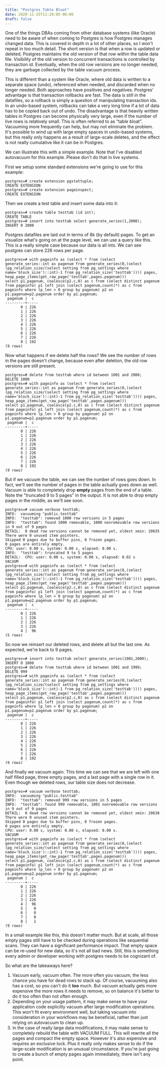 ```yaml
---
title: "Postgres Table Bloat"
date: 2020-11-25T11:29:05-06:00
draft: false
---
```


One of the things DBAs coming from other database systems (like Oracle) need to be aware of when coming to Postgres is how Postgres manages changed data. This is covered in depth in a lot of other places, so I won't repeat in too much detail. The short version is that when a row is updated or deleted, Postgres maintains the old version of that row within the table data file. Visibility of the old version to concurrent transactions is controlled by transaction id. Eventually, when the old row versions are no longer needed, they are garbage collected by the table vacuum process.

This is different than a system like Oracle, where old data is written to a separate space (undo), referenced when needed, and discarded when no longer needed. Both approaches have positives and negatives. Postgres' advantage is that transaction rollbacks are fast. The data is still in the datafiles, so a rollback is simply a question of manipulating transaction ids. In an undo-based system, rollbacks can take a very long time if a lot of data has to be copied back out of undo. The disadvantage is that heavily written tables in Postgres can become physically very large, even if the number of live rows is relatively small. This is often referred to as "table bloat". Vacuuming more frequently can help, but may not eliminate the problem. It's possible to wind up with large empty spaces in undo-based systems, but this really only happens as a result of large-scale deletes, and the effect is not really cumulative like it can be in Postgres. 

We can illustrate this with a simple example. Note that I've disabled autovacuum for this example. Please don't do that in live systems.

First we setup some standard extensions we're going to use for this example:
```
postgres=# create extension pgstattuple;
CREATE EXTENSION
postgres=# create extension pageinspect;
CREATE EXTENSION
```

Then we create a test table and insert some data into it:
```
postgres=# create table testtab (id int);
CREATE TABLE
postgres=# insert into testtab select generate_series(1,2000);
INSERT 0 2000
```

Postgres datafiles are laid out in terms of 8k (by default) pages. To get an visualize what's going on at the page level, we can use a query like this. This is a really simple case because our data is all ints. We can see postgres can store 226 rows per page.
```
postgres=# with pageinfo as (select * from (select generate_series::int as pagenum from generate_series(0,(select (pg_relation_size/(select setting from pg_settings where name='block_size')::int)-1 from pg_relation_size('testtab')))) pages, heap_page_items(get_raw_page('testtab',pages.pagenum)))
select p1.pagenum, coalesce(p2.c,0) as c from (select distinct pagenum from pageinfo) p1 left join (select pagenum,count(*) as c from pageinfo where lp_len > 0 group by pagenum) p2 on p1.pagenum=p2.pagenum order by p1.pagenum;
 pagenum |  c  
---------+-----
       0 | 226
       1 | 226
       2 | 226
       3 | 226
       4 | 226
       5 | 226
       6 | 226
       7 | 226
       8 | 192
(9 rows)
```

Now what happens if we delete half the rows? We see the number of rows in the pages doesn't change, because even after deletion, the old row versions are still present.
```
postgres=# delete from testtab where id between 1001 and 2000;
DELETE 1000
postgres=# with pageinfo as (select * from (select generate_series::int as pagenum from generate_series(0,(select (pg_relation_size/(select setting from pg_settings where name='block_size')::int)-1 from pg_relation_size('testtab')))) pages, heap_page_items(get_raw_page('testtab',pages.pagenum)))
select p1.pagenum, coalesce(p2.c,0) as c from (select distinct pagenum from pageinfo) p1 left join (select pagenum,count(*) as c from pageinfo where lp_len > 0 group by pagenum) p2 on p1.pagenum=p2.pagenum order by p1.pagenum;
 pagenum |  c  
---------+-----
       0 | 226
       1 | 226
       2 | 226
       3 | 226
       4 | 226
       5 | 226
       6 | 226
       7 | 226
       8 | 192
(9 rows)
```

But if we vacuum the table, we can see the number of rows goes down. In fact, we'll see the number of pages in the table actually goes down as well. Vacuum is able to completely drop **empty** pages from the end of a table. Note the "truncated 9 to 5 pages" in the output. It is not able to drop empty pages in the middle, as we'll see soon.
```
postgres=# vacuum verbose testtab;
INFO:  vacuuming "public.testtab"
INFO:  "testtab": removed 1000 row versions in 5 pages
INFO:  "testtab": found 1000 removable, 1000 nonremovable row versions in 9 out of 9 pages
DETAIL:  0 dead row versions cannot be removed yet, oldest xmin: 20635
There were 0 unused item pointers.
Skipped 0 pages due to buffer pins, 0 frozen pages.
0 pages are entirely empty.
CPU: user: 0.00 s, system: 0.00 s, elapsed: 0.00 s.
INFO:  "testtab": truncated 9 to 5 pages
DETAIL:  CPU: user: 0.00 s, system: 0.00 s, elapsed: 0.02 s
VACUUM
postgres=# with pageinfo as (select * from (select generate_series::int as pagenum from generate_series(0,(select (pg_relation_size/(select setting from pg_settings where name='block_size')::int)-1 from pg_relation_size('testtab')))) pages, heap_page_items(get_raw_page('testtab',pages.pagenum)))
select p1.pagenum, coalesce(p2.c,0) as c from (select distinct pagenum from pageinfo) p1 left join (select pagenum,count(*) as c from pageinfo where lp_len > 0 group by pagenum) p2 on p1.pagenum=p2.pagenum order by p1.pagenum;
 pagenum |  c  
---------+-----
       0 | 226
       1 | 226
       2 | 226
       3 | 226
       4 |  96
(5 rows)
```

So now we reinsert our deleted rows, and delete all but the last one. As expected, we're back to 9 pages.
```
postgres=# insert into testtab select generate_series(1001,2000);
INSERT 0 1000
postgres=# delete from testtab where id between 1001 and 1999;
DELETE 999
postgres=# with pageinfo as (select * from (select generate_series::int as pagenum from generate_series(0,(select (pg_relation_size/(select setting from pg_settings where name='block_size')::int)-1 from pg_relation_size('testtab')))) pages, heap_page_items(get_raw_page('testtab',pages.pagenum)))
select p1.pagenum, coalesce(p2.c,0) as c from (select distinct pagenum from pageinfo) p1 left join (select pagenum,count(*) as c from pageinfo where lp_len > 0 group by pagenum) p2 on p1.pagenum=p2.pagenum order by p1.pagenum;
 pagenum |  c  
---------+-----
       0 | 226
       1 | 226
       2 | 226
       3 | 226
       4 | 226
       5 | 226
       6 | 226
       7 | 226
       8 | 192
(9 rows)
```

And finally we vacuum again. This time we can see that we are left with one half filled page, three empty pages, and a last page with a single row in it. Even though we deleted rows, our table size does not decrease.
```
postgres=# vacuum verbose testtab;
INFO:  vacuuming "public.testtab"
INFO:  "testtab": removed 999 row versions in 5 pages
INFO:  "testtab": found 999 removable, 1001 nonremovable row versions in 9 out of 9 pages
DETAIL:  0 dead row versions cannot be removed yet, oldest xmin: 20638
There were 0 unused item pointers.
Skipped 0 pages due to buffer pins, 0 frozen pages.
0 pages are entirely empty.
CPU: user: 0.00 s, system: 0.00 s, elapsed: 0.00 s.
VACUUM
postgres=# with pageinfo as (select * from (select generate_series::int as pagenum from generate_series(0,(select (pg_relation_size/(select setting from pg_settings where name='block_size')::int)-1 from pg_relation_size('testtab')))) pages, heap_page_items(get_raw_page('testtab',pages.pagenum)))
select p1.pagenum, coalesce(p2.c,0) as c from (select distinct pagenum from pageinfo) p1 left join (select pagenum,count(*) as c from pageinfo where lp_len > 0 group by pagenum) p2 on p1.pagenum=p2.pagenum order by p1.pagenum;
 pagenum |  c  
---------+-----
       0 | 226
       1 | 226
       2 | 226
       3 | 226
       4 |  96
       5 |   0
       6 |   0
       7 |   0
       8 |   1
(9 rows) 
```

In a small example like this, this doesn't matter much. But at scale, all those empty pages still have to be checked during operations like sequential scans. They can have a significant performance impact. That empty space can be re-used for new data, so it's not all bad news. Still, this is something every admin or developer working with postgres needs to be cognizant of.

So what are the takeaways here?
1. Vacuum early, vacuum often. The more often you vacuum, the less chance you have for dead rows to stack up. Of course, vacuuming also has a cost, so you can't do it **too** much. But vacuum actually gets more expensive the more rows it needs to remove, so on balance it's better to do it too often than not often enough.
2. Depending on your usage pattern, it may make sense to have your application code explicitly vacuum after large modification operations. This won't fit every environment well, but taking vacuum into consideration in your workflows may be beneficial, rather than just relying on autovacuum to clean up.
3. In the case of really large data modifications, it may make sense to completely rebuild the table with VACUUM FULL. This will rewrite all the pages and compact the empty space. However it's also expensive and requires an exclusive lock. Plus it really only makes sense to do if the large-scale modification is an unusual circumstance. If you're just going to create a bunch of empty pages again immediately, there isn't any point.
